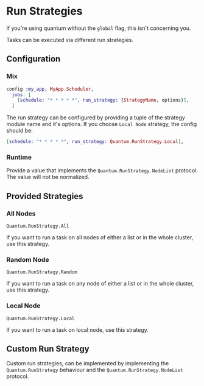 # Run Strategies

If you're using quantum without the `global` flag, this isn't concerning you.

Tasks can be executed via different run strategies.

## Configuration

### Mix

```elixir
config :my_app, MyApp.Scheduler,
  jobs: [
    [schedule: "* * * * *", run_strategy: {StrategyName, options}],
  ]
```

The run strategy can be configured by providing a tuple of the strategy module name and it's options. If you choose `Local Node` strategy, the config should be:

```elixir
[schedule: "* * * * *", run_strategy: Quantum.RunStrategy.Local],
```

### Runtime

Provide a value that implements the `Quantum.RunStrategy.NodeList` protocol. The value will not be normalized.

## Provided Strategies

### All Nodes

`Quantum.RunStrategy.All`

If you want to run a task on all nodes of either a list or in the whole cluster, use this strategy.

### Random Node

`Quantum.RunStrategy.Random`

If you want to run a task on any node of either a list or in the whole cluster, use this strategy.

### Local Node

`Quantum.RunStrategy.Local`

If you want to run a task on local node, use this strategy.

## Custom Run Strategy

Custom run strategies, can be implemented by implementing the `Quantum.RunStrategy` behaviour and the `Quantum.RunStrategy.NodeList` protocol.

